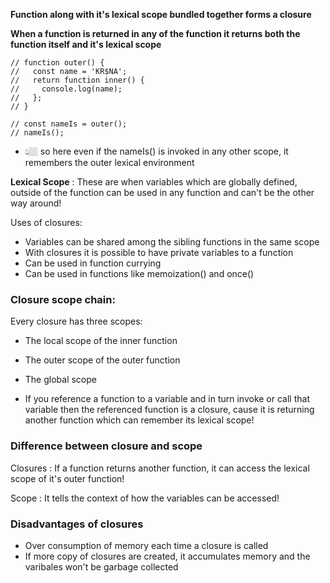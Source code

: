 **Function along with it's lexical scope bundled together forms a closure**

**When a function is returned in any of the function it returns both the function itself and it's lexical scope**

```
// function outer() {
//   const name = 'KR$NA';
//   return function inner() {
//     console.log(name);
//   };
// }

// const nameIs = outer();
// nameIs();
```

- 👆🏼 so here even if the nameIs() is invoked in any other scope, it remembers the outer lexical environment

**Lexical Scope** : These are when variables which are globally defined, outside of the function can be used in any function and can't be the other way around!

Uses of closures:

- Variables can be shared among the sibling functions in the same scope
- With closures it is possible to have private variables to a function
- Can be used in function currying
- Can be used in functions like memoization() and once()

### Closure scope chain:

Every closure has three scopes:

- The local scope of the inner function
- The outer scope of the outer function
- The global scope

- If you reference a function to a variable and in turn invoke or call that variable then the referenced function is a closure, cause it is returning another function which can remember its lexical scope!

### Difference between closure and scope

Closures : If a function returns another function, it can access the lexical scope of it's outer function!

Scope : It tells the context of how the variables can be accessed!

### Disadvantages of closures

- Over consumption of memory each time a closure is called
- If more copy of closures are created, it accumulates memory and the varibales won't be garbage collected
